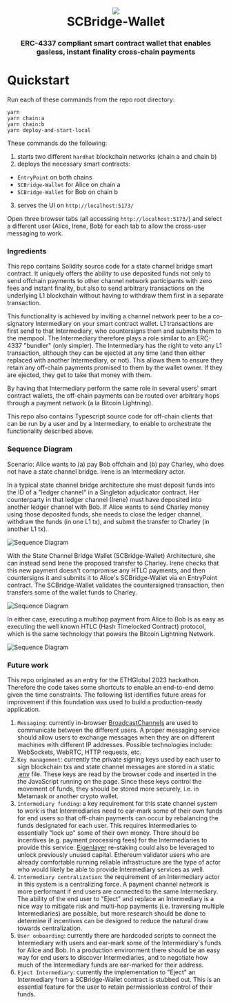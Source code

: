 <h1 align="center">
<div><img src="./docs/SCBridge-Wallet.png"><br>
SCBridge-Wallet
</h1>
<h3 align="center">
ERC-4337 compliant smart contract wallet that enables gasless, instant finality cross-chain payments
</h3>

# Quickstart

Run each of these commands from the repo root directory:

```
yarn
yarn chain:a
yarn chain:b
yarn deploy-and-start-local
```

These commands do the following:

1. starts two different `hardhat` blockchain networks (chain a and chain b)
2. deploys the necessary smart contracts:

- `EntryPoint` on both chains
- `SCBridge-Wallet` for Alice on chain a
- `SCBridge-Wallet` for Bob on chain b

3. serves the UI on `http://localhost:5173/`

Open three browser tabs (all accessing `http://localhost:5173/`) and select a different user (Alice, Irene, Bob) for each tab to allow the cross-user messaging to work.

### Ingredients

This repo contains Solidity source code for a state channel bridge smart contract. It uniquely offers the ability to use deposited funds not only to send offchain payments to other channel network participants with zero fees and instant finality, but also to send arbitrary transactions on the underlying L1 blockchain without having to withdraw them first in a separate transaction.

This functionality is achieved by inviting a channel network peer to be a co-signatory Intermediary on your smart contract wallet. L1 transactions are first send to that Intermediary, who countersigns them and submits them to the mempool. The Intermediary therefore plays a role similar to an ERC-4337 "bundler" (only simpler). The Intermediary has the right to veto any L1 transaction, although they can be ejected at any time (and then either replaced with another Intermediary, or not). This allows them to ensure they retain any off-chain payments promised to them by the wallet owner. If they are ejected, they get to take that money with them.

By having that Intermediary perform the same role in several users' smart contract wallets, the off-chain payments can be routed over arbitrary hops through a payment network (a la Bitcoin Lightning).

This repo also contains Typescript source code for off-chain clients that can be run by a user and by a Intermediary, to enable to orchestrate the functionality described above.

### Sequence Diagram

Scenario: Alice wants to (a) pay Bob offchain and (b) pay Charley, who does not have a state channel bridge. Irene is an Intermediary actor.

In a typical state channel bridge architecture she must deposit funds into the ID of a "ledger channel" in a Singleton adjudicator contract. Her counterparty in that ledger channel (Irene) must have deposited into another ledger channel with Bob. If Alice wants to send Charley money using those deposited funds, she needs to close the ledger channel, withdraw the funds (in one L1 tx), and submit the transfer to Charley (in another L1 tx).

![Sequence Diagram](./docs/seq-typical-sc.png)

<!-- diagram source, edit at sequencediagram.org
fontawesome f182 Alice
fontawesome f233 Irene
fontawesome f183 Bob

fontawesome f0e3 Adjudicator #red
fontawesome f183 Charley

group #lightgreen Typical State Channel Bridge

Alice->Irene: ledger 10/0
Alice<-Irene: ack
Alice-#red>Adjudicator: deposit 10
Bob->Irene: ledger 0/10
Bob<-Irene: ack
Irene-#red>Adjudicator: deposit 10
group On-chain transaction flow
Alice->Irene: close ledger
Alice<-Irene: ack
Alice-#red>Adjudicator: withdraw 10
Adjudicator--#red>Alice: withdraw 10
Alice-#red>Charley: transfer 10
end
end
-->

With the State Channel Bridge Wallet (SCBridge-Wallet) Architecture, she can instead send Irene the proposed transfer to Charley. Irene checks that this new payment doesn't compromise any HTLC payments, and then countersigns it and submits it to Alice's SCBridge-Wallet via en EntryPoint contract. The SCBridge-Wallet validates the countersigned transaction, then transfers some of the wallet funds to Charley.

![Sequence Diagram](./docs/seq-sc-bridge-wallet.png)

<!-- diagram source, edit at sequencediagram.org
fontawesome f182 Alice
fontawesome f233 Irene
fontawesome f183 Bob

fontawesome f1c9 EntryPoint
fontawesome f1c9 SCW-Alice #green
fontawesome f1c9 SCW-Bob #green
fontawesome f183 Charley

group #ff00ff State Channel Bridge Wallet
Alice-#red>SCW-Alice: transfer 10 (direct from exchange, perhaps)
Bob->Irene: ledger Irene:10
Bob<-Irene: ack
Irene-#red>SCW-Bob: transfer 10
group On-chain transaction flow
Alice->Irene: proposed transfer
Irene-#red>EntryPoint: countersigned transfer
EntryPoint-#red>SCW-Alice: transfer 10
SCW-Alice->Charley: transfer 10
end
end
-->

In either case, executing a multihop payment from Alice to Bob is as easy as executing the well known HTLC (Hash Timelocked Contract) protocol, which is the same technology that powers the Bitcoin Lightning Network.

![Sequence Diagram](./docs/seq-off-chain-pay.png)

<!-- diagram source, edit at sequencediagram.org
fontawesome f182 Alice
fontawesome f233 Irene
fontawesome f183 Bob

group Off-chain payment from Alice to Bob via Irene
Alice->Bob: request an invoice
Bob->Alice: hash
Alice->Irene: add HTLC(hash,timeout,amount, sig, turnNum)
Irene->Bob: add HTLC
Bob->Irene: preimage + updated signed state
Irene->Alice: preimage + updated signed state
Irene->Bob: countersigned updated state
Alice->Irene: countersigned updated state
end
-->

### Future work

This repo originated as an entry for the ETHGlobal 2023 hackathon. Therefore the code takes some shortcuts to enable an end-to-end demo given the time constraints. The following list identifies future areas for improvement if this foundation was used to build a production-ready application.

1. `Messaging`: currently in-browser [BroadcastChannels](https://nodejs.org/api/worker_threads.html#class-broadcastchannel-extends-eventtarget) are used to communicate between the different users. A proper messaging service should allow users to exchange messages when they are on different machines with different IP addresses. Possible technologies include: WebSockets, WebRTC, HTTP requests, etc.
2. `Key management`: currently the private signing keys used by each user to sign blockchain txs and state channel messages are stored in a static [.env](./.env) file. These keys are read by the browser code and inserted in the the JavaScript running on the page. Since these keys control the movement of funds, they should be stored more securely, i.e. in Metamask or another crypto wallet.
3. `Intermediary funding`: a key requirement for this state channel system to work is that Intermediaries need to ear-mark some of their own funds for end users so that off-chain payments can occur by rebalancing the funds designated for each user. This requires Intermediaries to essentially "lock up" some of their own money. There should be incentives (e.g. payment processing fees) for the Intermediaries to provide this service. [Eigenlayer](https://docs.eigenlayer.xyz/overview/readme) re-staking could also be leveraged to unlock previously unused capital. Ethereum validator users who are already comfortable running reliable infrastructure are the type of actor who would likely be able to provide Intermediary services as well.
4. `Intermediary centralization`: the requirement of an Intermediary actor in this system is a centralizing force. A payment channel network is more performant if end users are connected to the same Intermediary. The ability of the end user to "Eject" and replace an Intermediary is a nice way to mitigate risk and multi-hop payments (i.e. traversing multiple Intermediaries) are possible, but more research should be done to determine if incentives can be designed to reduce the natural draw towards centralization.
5. `User onboarding`: currently there are hardcoded scripts to connect the Intermediary with users and ear-mark some of the Intermediary's funds for Alice and Bob. In a production environment there should be an easy way for end users to discover Intermediaries, and to negotiate how much of the Intermediary funds are ear-marked for their address.
6. `Eject Intermediary`: currently the implementation to "Eject" an Intermediary from a SCBridge-Wallet contract is stubbed out. This is an essential feature for the user to retain permissionless control of their funds.
